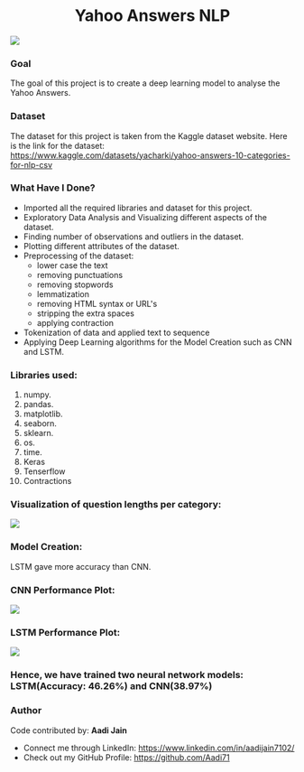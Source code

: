 <div align = 'center'>
  <h1>Yahoo Answers NLP</h1>
  </div>
<img src = "https://github.com/Aadi71/DL-Simplified/blob/main/Yahoo%20Answers%20NLP/Images/yahoo-answers.png">

### Goal
The goal of this project is to create a deep learning model to analyse the Yahoo Answers.

### Dataset
The dataset for this project is taken from the Kaggle dataset website. Here is the link for the dataset: https://www.kaggle.com/datasets/yacharki/yahoo-answers-10-categories-for-nlp-csv

### What Have I Done?
- Imported all the required libraries and dataset for this project.
- Exploratory Data Analysis and Visualizing different aspects of the dataset.
- Finding number of observations and outliers in the dataset.
- Plotting different attributes of the dataset.
- Preprocessing of the dataset:
  - lower case the text
  - removing punctuations
  - removing stopwords
  - lemmatization 
  - removing HTML syntax or URL's
  - stripping the extra spaces
  - applying contraction
- Tokenization of data and applied text to sequence
- Applying Deep Learning algorithms for the Model Creation such as CNN and LSTM.

### Libraries used:
1. numpy.
2. pandas.
3. matplotlib.
4. seaborn.
5. sklearn.
6. os.
7. time.
8. Keras
9. Tenserflow
10. Contractions

### Visualization of question lengths per category:
<img src = "https://github.com/Aadi71/DL-Simplified/blob/main/Yahoo%20Answers%20NLP/Images/box%20plot.png">

### Model Creation:
LSTM gave more accuracy than CNN.

### CNN Performance Plot:
<img src = "https://github.com/Aadi71/DL-Simplified/blob/main/Yahoo%20Answers%20NLP/Images/CNN%20Plot.png">

### LSTM Performance Plot:
<img src = "https://github.com/Aadi71/DL-Simplified/blob/main/Yahoo%20Answers%20NLP/Images/LSTM%20Plot.png">

### Hence, we have trained two neural network models: **LSTM**(Accuracy: 46.26%) and **CNN**(38.97%)

### Author
Code contributed by: **Aadi Jain**
- Connect me through LinkedIn: https://www.linkedin.com/in/aadijain7102/
- Check out my GitHub Profile: https://github.com/Aadi71
